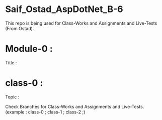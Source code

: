 # Saif_Ostad_AspDotNet_B-6
This repo is being used for Class-Works and Assignments and Live-Tests (From Ostad).


# Module-0 :
Title : 


# class-0 :
Topic : 


Check Branches for Class-Works and Assignments and Live-Tests.
(example : class-0 ; class-1 ; class-2 ;)
